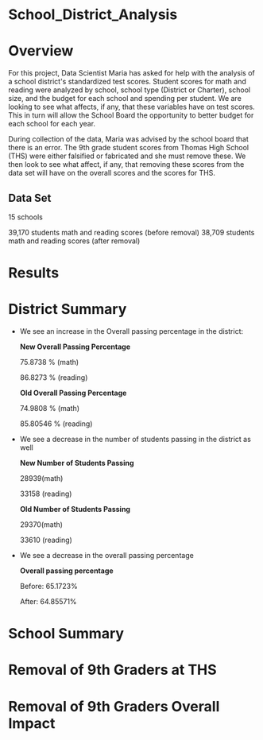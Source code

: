# School_District_Analysis #

# **Overview** #

For this project, Data Scientist Maria has asked for help with the analysis of a school district's standardized test scores. Student scores for math and reading were analyzed by school, school type (District or Charter), school size, and the budget for each school and spending per student. We are looking to see what affects, if any, that these variables have on test scores. This in turn will allow the School Board the opportunity to better budget for each school for each year.

During collection of the data, Maria was advised by the school board that there is an error. The 9th grade student scores from Thomas High School (THS) were either falsified or fabricated and she must remove these. We then look to see what affect, if any, that removing these scores from the data set will have on the overall scores and the scores for THS.

## Data Set ##

15 schools 

39,170 students math and reading scores (before removal)
38,709 students math and reading scores (after removal)


# Results #

# **District Summary** #

- We see an increase in the Overall passing percentage in the district:

    **New Overall Passing Percentage**
  
    75.8738 % (math)
  
    86.8273 % (reading) 

    **Old Overall Passing Percentage**
  
    74.9808 % (math)
  
    85.80546 % (reading) 


- We see a decrease in the number of students passing in the district as well

    **New Number of Students Passing**
  
    28939(math)
  
    33158 (reading)
  

    **Old Number of Students Passing**
  
    29370(math)
  
    33610 (reading) 
  

- We see a decrease in the overall passing percentage

    **Overall passing percentage**

    Before: 65.1723%
  
    After: 64.85571%
  

# **School Summary** #

# **Removal of 9th Graders at THS** #

# **Removal of 9th Graders Overall Impact** #
